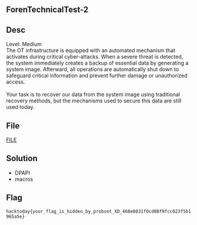 ## ForenTechnicalTest-2

## Desc
Level: Medium<br>
The OT infrastructure is equipped with an automated mechanism that activates during critical cyber-attacks. When a severe threat is detected, the system immediately creates a backup of essential data by generating a system image. Afterward, all operations are automatically shut down to safeguard critical information and prevent further damage or unauthorized access.
<br><br>
Your task is to recover our data from the system image using traditional recovery methods, but the mechanisms used to secure this data are still used today.


## File

[FILE](https://github.com/cybersecurityipb/hacktoday2024/blob/main/final/foren/ForenTechnicalTest-2/chall.zip)


## Solution
- DPAPI
- macros

## Flag
`hacktoday{your_flag_is_hidden_by_probset_XD_468e0831f0cd88f9fcc023f5b1965a5e}`
